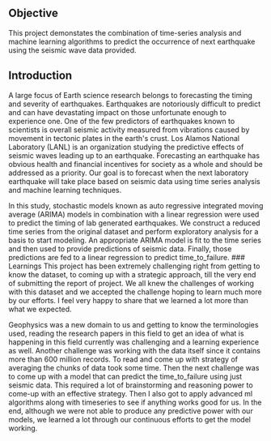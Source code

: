 ## Objective
This project demonstates the combination of time-series analysis and machine learning algorithms to predict the occurrence of next earthquake using the seismic wave data provided. 
## Introduction
A large focus of Earth science research belongs to forecasting the timing and severity of earthquakes. Earthquakes are notoriously difficult to predict and can have devastating impact on those unfortunate enough to experience one. One of the few predictors of earthquakes known to scientists is overall seismic activity measured from vibrations caused by movement in tectonic plates in the earth's crust. Los Alamos National Laboratory (LANL) is an organization studying the predictive effects of seismic waves leading up to an earthquake. Forecasting an earthquake has obvious health and financial incentives for society as a whole and should be addressed as a priority. Our goal is to forecast when the next laboratory earthquake will take place based on seismic data using time series analysis and machine learning techniques.
<p>In this study, stochastic models known as auto regressive integrated moving average (ARIMA) models in combination with a linear regression were used to predict the timing of lab generated earthquakes. We construct a reduced time series from the original dataset and perform exploratory analysis for a basis to start modeling. An appropriate ARIMA model is fit to the time series and then used to provide predictions of seismic data. Finally, those predictions are fed to a linear regression to predict time_to_failure.
### Learnings
This project has been extremely challenging right from getting to know the dataset, to coming up with a strategic approach, till the very end of submitting the report of project. We all knew the challenges of working with this dataset and we accepted the challenge hoping to learn much more by our efforts. I feel very happy to share that we learned a lot more than what we expected. 
<p>Geophysics was a new domain to us and getting to know the terminologies used, reading the research papers in this field to get an idea of what is happening in this field currently was challenging and a learning experience as well. Another challenge was working with the data itself since it contains more than 600 million records. To read and come up with strategy of averaging the chunks of data took some time. Then the next challenge was to come up with a model that can predict the time_to_failure using just seismic data. This required a lot of brainstorming and reasoning power to come-up with an effective strategy. Then I also got to apply advanced ml algorithms along with timeseries to see if anything works good for us. In the end, although we were not able to produce any predictive power with our models, we learned a lot through our continuous efforts to get the model working.
